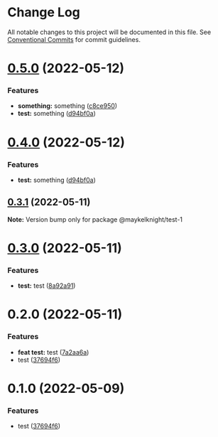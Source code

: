 # Change Log

All notable changes to this project will be documented in this file.
See [Conventional Commits](https://conventionalcommits.org) for commit guidelines.

# [0.5.0](https://github.com/mczapkowicz/lerna-test/compare/@maykelknight/test-1@0.3.1...@maykelknight/test-1@0.5.0) (2022-05-12)


### Features

* **something:** something ([c8ce950](https://github.com/mczapkowicz/lerna-test/commit/c8ce9503eb9603974ae51ea03c9911dae8ae8d88))
* **test:** something ([d94bf0a](https://github.com/mczapkowicz/lerna-test/commit/d94bf0aaf07d857c84f331bb932460d6ec03847a))





# [0.4.0](https://github.com/mczapkowicz/lerna-test/compare/@maykelknight/test-1@0.3.1...@maykelknight/test-1@0.4.0) (2022-05-12)


### Features

* **test:** something ([d94bf0a](https://github.com/mczapkowicz/lerna-test/commit/d94bf0aaf07d857c84f331bb932460d6ec03847a))





## [0.3.1](https://github.com/mczapkowicz/lerna-test/compare/@maykelknight/test-1@0.3.0...@maykelknight/test-1@0.3.1) (2022-05-11)

**Note:** Version bump only for package @maykelknight/test-1





# [0.3.0](https://github.com/mczapkowicz/lerna-test/compare/@maykelknight/test-1@0.2.0...@maykelknight/test-1@0.3.0) (2022-05-11)


### Features

* **test:** test ([8a92a91](https://github.com/mczapkowicz/lerna-test/commit/8a92a91fadeef74668b4787e950db78d527a17ef))





# 0.2.0 (2022-05-11)


### Features

* **feat test:** test ([7a2aa6a](https://github.com/mczapkowicz/lerna-test/commit/7a2aa6a3da6f159ebb54df4fcfb9fbd933d09c2b))
* test ([37694f6](https://github.com/mczapkowicz/lerna-test/commit/37694f6934e119af95d03d1eaacedbd4b8fc6796))





# 0.1.0 (2022-05-09)


### Features

* test ([37694f6](https://github.com/mczapkowicz/lerna-test/commit/37694f6934e119af95d03d1eaacedbd4b8fc6796))
